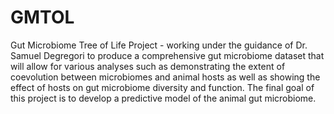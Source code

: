 # GMTOL

Gut Microbiome Tree of Life Project - working under the guidance of Dr. Samuel Degregori to produce a comprehensive gut microbiome dataset that will allow for various analyses such as demonstrating the extent of coevolution between microbiomes and animal hosts as well as showing the effect of hosts on gut microbiome diversity and function. The final goal of this project is to develop a predictive model of the animal gut microbiome.

